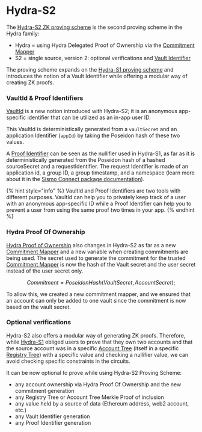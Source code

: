 # Hydra-S2

The [Hydra-S2 ZK proving scheme](https://github.com/sismo-core/hydra-s2-zkps) is the second proving scheme in the Hydra family:

* Hydra = using Hydra Delegated Proof of Ownership via the [Commitment Mapper](../commitment-mapper.md)
* S2 = single source, version 2: optional verifications and [Vault Identifier](../../../../build-with-sismo-connect/technical-documentation/vault-and-proof-identifiers.md)

The proving scheme expands on the [Hydra-S1 proving scheme](hydra-s1.md) and introduces the notion of a Vault Identifier while offering a modular way of creating ZK proofs.

### VaultId & Proof Identifiers

[VaultId](../../../../build-with-sismo-connect/technical-documentation/vault-and-proof-identifiers.md) is a new notion introduced with Hydra-S2; it is an anonymous app-specific identifier that can be utilized as an in-app user ID.

This VaultId is deterministically generated from a `vaultSecret` and an application Identifier (`appId`) by taking the Poseidon hash of these two values.

A [Proof Identifier](../../../../build-with-sismo-connect/technical-documentation/vault-and-proof-identifiers.md) can be seen as the nullifier used in Hydra-S1, as far as it is deterministically generated from the Poseidon hash of a hashed sourceSecret and a requestIdentifier. The request Identifier is made of an application id, a group ID, a group timestamp, and a namespace (learn more about it in the [Sismo Connect package documentation](../../../../build-with-sismo-connect/technical-documentation/)).

{% hint style="info" %}
VaultId and Proof Identifiers are two tools with different purposes. VaultId can help you to privately keep track of a user with an anonymous app-specific ID while a Proof Identifier can help you to prevent a user from using the same proof two times in your app.
{% endhint %}

### Hydra Proof Of Ownership

[Hydra Proof of Ownership](./) also changes in Hydra-S2 as far as a new [Commitment Mapper](../commitment-mapper.md) and a new variable when creating commitments are being used. The secret used to generate the commitment for the trusted [Commitment Mapper](../commitment-mapper.md) is now the hash of the Vault secret and the user secret instead of the user secret only.

$$
Commitment = PoseidonHash(VaultSecret, AccountSecret);
$$

To allow this, we created a new commitment mapper, and we ensured that an account can only be added to one vault since the commitment is now based on the vault secret.

### Optional verifications

Hydra-S2 also offers a modular way of generating ZK proofs. Therefore, while [Hydra-S1](hydra-s1.md) obliged users to prove that they own two accounts and that the source account was in a specific [Account Tree](../accounts-registry-tree.md) (itself in a specific [Registry Tree](../accounts-registry-tree.md)) with a specific value and checking a nullifier value, we can avoid checking specific constraints in the circuits.

It can be now optional to prove while using Hydra-S2 Proving Scheme:

* any account ownership via Hydra Proof Of Ownership and the new commitment generation
* any Registry Tree or Account Tree Merkle Proof of inclusion
* any value held by a source of data (Ethereum address, web2 account, etc.)
* any Vault Identifier generation
* any Proof Identifier generation
